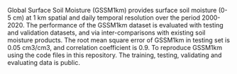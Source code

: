 Global Surface Soil Moisture (GSSM1km) provides surface soil moisture (0-5 cm) at 1 km spatial and daily temporal resolution over the period 2000-2020. The performance of the GSSM1km dataset is evaluated with testing and validation datasets, and via inter-comparisons with existing soil moisture products. The root mean square error of GSSM1km in testing set is 0.05 cm3/cm3, and correlation coefficient is 0.9. 
To reproduce GSSM1km using the code files in this repository. The training, testing, validating and evaluating data is public.

